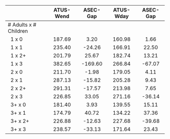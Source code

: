 
|                      |    ATUS-Wend |     ASEC-Gap |    ATUS-Wday |     ASEC-Gap |
| -------------------- | :----------: | :----------: | :----------: | :----------: |
| # Adults x # Children |              |              |              |              |
| &nbsp;&nbsp;1 x 0    |       187.69 |         3.20 |       160.98 |         1.66 |
| &nbsp;&nbsp;1 x 1    |       235.40 |       -24.26 |       166.91 |        22.50 |
| &nbsp;&nbsp;1 x 2+   |       201.79 |        25.67 |       182.74 |        13.21 |
| &nbsp;&nbsp;1 x 3    |       382.65 |      -169.60 |       266.84 |       -67.07 |
| &nbsp;&nbsp;2 x 0    |       211.70 |        -1.98 |       179.05 |         4.11 |
| &nbsp;&nbsp;2 x 1    |       287.13 |       -15.82 |       205.28 |         9.43 |
| &nbsp;&nbsp;2 x 2+   |       291.31 |       -17.57 |       213.98 |         7.65 |
| &nbsp;&nbsp;2 x 3    |       226.85 |        33.05 |       271.16 |       -36.14 |
| &nbsp;&nbsp;3+ x 0   |       181.40 |         3.93 |       139.55 |        15.11 |
| &nbsp;&nbsp;3+ x 1   |       174.79 |        40.72 |       134.22 |        37.36 |
| &nbsp;&nbsp;3+ x 2+  |       226.88 |       -12.63 |       227.68 |       -39.68 |
| &nbsp;&nbsp;3+ x 3   |       238.57 |       -33.13 |       171.64 |        23.43 |

